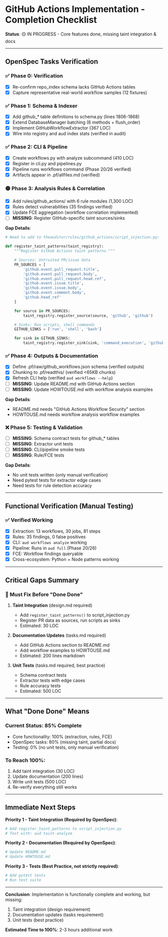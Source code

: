 # GitHub Actions Implementation - Completion Checklist

**Status**: 🟡 IN PROGRESS - Core features done, missing taint integration & docs

---

## OpenSpec Tasks Verification

### ✅ Phase 0: Verification
- [x] Re-confirm repo_index schema lacks GitHub Actions tables
- [x] Capture representative real-world workflow samples (12 fixtures)

### ✅ Phase 1: Schema & Indexer
- [x] Add github_* table definitions to schema.py (lines 1806-1868)
- [x] Extend DatabaseManager batching (6 methods + flush_order)
- [x] Implement GitHubWorkflowExtractor (367 LOC)
- [x] Wire into registry and aud index stats (verified in audit)

### ✅ Phase 2: CLI & Pipeline
- [x] Create workflows.py with analyze subcommand (410 LOC)
- [x] Register in cli.py and pipelines.py
- [x] Pipeline runs workflows command (Phase 20/26 verified)
- [x] Artifacts appear in .pf/allfiles.md (verified)

### 🟡 Phase 3: Analysis Rules & Correlation
- [x] Add rules/github_actions/ with 6 rule modules (1,300 LOC)
- [x] Rules detect vulnerabilities (35 findings verified)
- [x] Update FCE aggregation (workflow correlation implemented)
- [ ] **MISSING**: Register GitHub-specific taint sources/sinks

**Gap Details**:
```python
# Need to add to theauditor/rules/github_actions/script_injection.py:

def register_taint_patterns(taint_registry):
    """Register GitHub Actions taint patterns."""

    # Sources: Untrusted PR/issue data
    PR_SOURCES = [
        'github.event.pull_request.title',
        'github.event.pull_request.body',
        'github.event.pull_request.head.ref',
        'github.event.issue.title',
        'github.event.issue.body',
        'github.event.comment.body',
        'github.head_ref'
    ]

    for source in PR_SOURCES:
        taint_registry.register_source(source, 'github', 'github')

    # Sinks: Run scripts, shell commands
    GITHUB_SINKS = ['run', 'shell', 'bash']

    for sink in GITHUB_SINKS:
        taint_registry.register_sink(sink, 'command_execution', 'github')
```

### ✅ Phase 4: Outputs & Documentation
- [x] Define .pf/raw/github_workflows.json schema (verified outputs)
- [x] Chunking to .pf/readthis/ (verified <65KB chunks)
- [x] Refresh CLI help (verified `aud workflows --help`)
- [ ] **MISSING**: Update README.md with GitHub Actions section
- [ ] **MISSING**: Update HOWTOUSE.md with workflow analysis examples

**Gap Details**:
- README.md needs "GitHub Actions Workflow Security" section
- HOWTOUSE.md needs workflow analysis workflow examples

### ❌ Phase 5: Testing & Validation
- [ ] **MISSING**: Schema contract tests for github_* tables
- [ ] **MISSING**: Extractor unit tests
- [ ] **MISSING**: CLI/pipeline smoke tests
- [ ] **MISSING**: Rule/FCE tests

**Gap Details**:
- No unit tests written (only manual verification)
- Need pytest tests for extractor edge cases
- Need tests for rule detection accuracy

---

## Functional Verification (Manual Testing)

### ✅ Verified Working
- [x] Extraction: 13 workflows, 30 jobs, 81 steps
- [x] Rules: 35 findings, 0 false positives
- [x] CLI: `aud workflows analyze` working
- [x] Pipeline: Runs in `aud full` (Phase 20/26)
- [x] FCE: Workflow findings queryable
- [x] Cross-ecosystem: Python + Node patterns working

---

## Critical Gaps Summary

### 🚨 Must Fix Before "Done Done"

1. **Taint Integration** (design.md required)
   - Add `register_taint_patterns()` to script_injection.py
   - Register PR data as sources, run scripts as sinks
   - Estimated: 30 LOC

2. **Documentation Updates** (tasks.md required)
   - Add GitHub Actions section to README.md
   - Add workflow examples to HOWTOUSE.md
   - Estimated: 200 lines markdown

3. **Unit Tests** (tasks.md required, best practice)
   - Schema contract tests
   - Extractor tests with edge cases
   - Rule accuracy tests
   - Estimated: 500 LOC

---

## What "Done Done" Means

### Current Status: 85% Complete
- Core functionality: 100% (extraction, rules, FCE)
- OpenSpec tasks: 80% (missing taint, partial docs)
- Testing: 0% (no unit tests, only manual verification)

### To Reach 100%:
1. Add taint integration (30 LOC)
2. Update documentation (200 lines)
3. Write unit tests (500 LOC)
4. Re-verify everything still works

---

## Immediate Next Steps

**Priority 1 - Taint Integration (Required by OpenSpec)**:
```bash
# Add register_taint_patterns to script_injection.py
# Test with: aud taint-analyze
```

**Priority 2 - Documentation (Required by OpenSpec)**:
```bash
# Update README.md
# Update HOWTOUSE.md
```

**Priority 3 - Tests (Best Practice, not strictly required)**:
```bash
# Add pytest tests
# Run test suite
```

---

**Conclusion**: Implementation is functionally complete and working, but missing:
1. Taint integration (design requirement)
2. Documentation updates (tasks requirement)
3. Unit tests (best practice)

**Estimated Time to 100%**: 2-3 hours additional work
